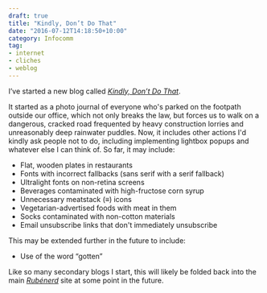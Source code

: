 ```yaml
---
draft: true
title: "Kindly, Don’t Do That"
date: "2016-07-12T14:18:50+10:00"
category: Infocomm
tag:
- internet
- cliches
- weblog
---
```

I’ve started a new blog called *[Kindly, Don’t Do That]*.

It started as a photo journal of everyone who's parked on the footpath outside our office, which not only breaks the law, but forces us to walk on a dangerous, cracked road frequented by heavy construction lorries and unreasonably deep rainwater puddles. Now, it includes other actions I'd kindly ask people not to do, including implementing lightbox popups and whatever else I can think of. So far, it may include:

* Flat, wooden plates in restaurants
* Fonts with incorrect fallbacks (sans serif with a serif fallback)
* Ultralight fonts on non-retina screens
* Beverages contaminated with high-fructose corn syrup
* Unnecessary meatstack (≡) icons 
* Vegetarian-advertised foods with meat in them
* Socks contaminated with non-cotton materials
* Email unsubscribe links that don't immediately unsubscribe

This may be extended further in the future to include:

* Use of the word “gotten”

Like so many secondary blogs I start, this will likely be folded back into the main *[Rubénerd]* site at some point in the future.

[Kindly, Don’t Do That]: https://kindlydontdothat.tumblr.com/
[Rubénerd]: https://rubenerd.com/


